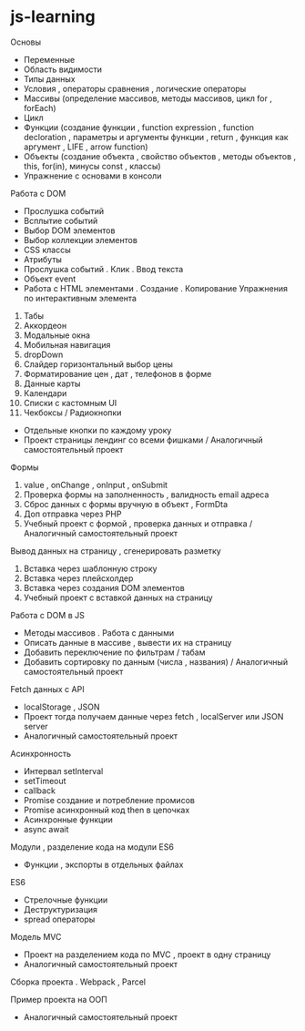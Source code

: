 # js-learning

Основы 
- Переменные 
- Область видимости 
- Типы данных 
- Условия , операторы сравнения , логические операторы
- Массивы (определение массивов, методы массивов, цикл for , forEach)
- Цикл
- Функции (создание функции , function expression , function decloration , параметры и аргументы функции , return , функция как аргумент , LIFE , arrow function)
- Объекты (создание объекта , свойство объектов , методы объектов , this, for(in), минусы const , классы)
- Упражнение с основами в консоли 

Работа с DOM
- Прослушка событий 
- Всплытие событий 
- Выбор DOM элементов 
- Выбор коллекции элементов 
- CSS классы 
- Атрибуты 
- Прослушка событий . Клик . Ввод текста 
- Объект event 
- Работа с HTML элементами . Создание . Копирование 
Упражнения по интерактивным элемента 
1. Табы
2. Аккордеон
3. Модальные окна 
4. Мобильная навигация
5. dropDown
6. Слайдер горизонтальный выбор цены
7. Форматирование цен , дат , телефонов в форме
8. Данные карты 
9. Календари
10. Списки с кастомным UI
11. Чекбоксы / Радиокнопки 

- Отдельные кнопки по каждому уроку 
- Проект страницы лендинг  со всеми фишками / Аналогичный самостоятельный проект 

Формы 
1. value , onChange , onInput , onSubmit
2. Проверка формы на заполненность , валидность email адреса 
3. Сброс данных с формы вручную в объект , FormDta
4. Доп отправка через PHP
5. Учебный проект с формой , проверка данных и отправка  / Аналогичный самостоятельный проект 

Вывод данных на страницу , сгенерировать разметку 
1. Вставка через шаблонную строку 
2. Вставка через плейсхолдер 
3. Вставка через создания DOM элементов 
4. Учебный проект с вставкой данных на страницу 

Работа  с DOM в JS 
- Методы массивов . Работа с данными 
- Описать данные в массиве , вывести их на страницу 
- Добавить переключение по фильтрам / табам 
- Добавить сортировку по данным (числа , названия) / Аналогичный самостоятельный проект 

Fetch данных с API
- localStorage , JSON
- Проект тогда получаем данные через fetch , localServer или JSON server
- Аналогичный самостоятельный проект 

Асинхронность 
- Интервал setInterval
- setTimeout
- callback
- Promise создание и потребление промисов 
- Promise  асинхронный код then в цепочках
- Асинхронные функции
- async await 

Модули , разделение кода на модули ES6
- Функции , экспорты в отдельных файлах 

ES6
- Стрелочные функции
- Деструктуризация 
- spread операторы 
  
Модель MVC
- Проект на разделением кода по MVC , проект в одну страницу 
- Аналогичный самостоятельный проект 

Сборка проекта . Webpack , Parcel

Пример проекта на ООП
- Аналогичный самостоятельный проект  